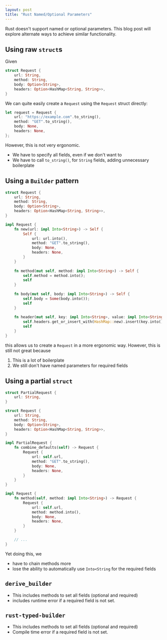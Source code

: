 ```yaml
---
layout: post
title: "Rust Named/Optional Parameters"
---
```


Rust doesn't support named or optional parameters. This blog post will explore alternate
ways to achieve similar functionality.

## Using raw `struct`s

Given
```rust
struct Request {
    url: String,
    method: String,
    body: Option<String>,
    headers: Option<HashMap<String, String>>,
}
```
We can quite easily create a `Request` using the `Request` struct directly:

```rust
let request = Request {
    url: "https://example.com".to_string(),
    method: "GET".to_string(),
    body: None,
    headers: None,
};
```

However, this is not very ergonomic. 
- We have to specify all fields, even if we don't want to
- We have to call `to_string()`, for `String` fields, adding unnecessary boilerplate

## Using a `Builder` pattern
```rust
struct Request {
    url: String,
    method: String,
    body: Option<String>,
    headers: Option<HashMap<String, String>>,
}

impl Request {
    fn new(url: impl Into<String>) -> Self {
        Self {
            url: url.into(),
            method: "GET".to_string(),
            body: None,
            headers: None,
        }
    }
    
    fn method(mut self, method: impl Into<String>) -> Self {
        self.method = method.into();
        self
    }
    
    fn body(mut self, body: impl Into<String>) -> Self {
        self.body = Some(body.into());
        self
    }
    
    fn header(mut self, key: impl Into<String>, value: impl Into<String>) -> Self {
        self.headers.get_or_insert_with(HashMap::new).insert(key.into(), value.into());
        self
    }
}
```
this allows us to create a `Request` in a more ergonomic way. However, this is still not great because
1. This is a lot of boilerplate
2. We still don't have named parameters for required fields

## Using a partial `struct`

```rust
struct PartialRequest {
    url: String,
}

struct Request {
    url: String,
    method: String,
    body: Option<String>,
    headers: Option<HashMap<String, String>>,
}

impl PartialRequest {
    fn combine_defaults(self) -> Request {
        Request {
            url: self.url,
            method: "GET".to_string(),
            body: None,
            headers: None,
        }
    }
}

impl Request {
    fn method(self, method: impl Into<String>) -> Request {
        Request {
            url: self.url,
            method: method.into(),
            body: None,
            headers: None,
        }
    }

    // ...
}
```
Yet doing this, we 
- have to chain methods more
- lose the ability to automatically use `Into<String` for the required fields

## `derive_builder`

- This includes methods to set all fields (optional and required)
- includes runtime error if a required field is not set.

## `rust-typed-builder`

- This includes methods to set all fields (optional and required)
- Compile time error if a required field is not set.



